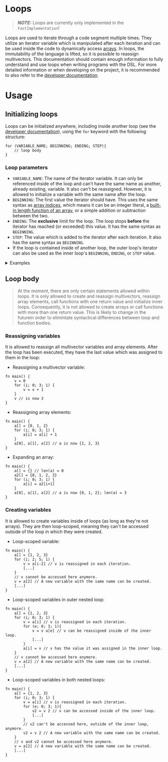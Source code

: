 # Loops
>**_NOTE:_** Loops are currently only implemented in the `FastImplementation`!

Loops are used to iterate through a code segment multiple times. They utilize an iterator variable which is manipulated after each iteration and can be used inside the code to dynamically access [arrays](documentation_ARRAYS_users.md). In loops, the immutability of the language is lifted, so it is possible to reassign multivectors. This documentation should contain enough information to fully understand and use loops when writing programs with the DSL. For more detailed information or when developing on the project, it is recommended to also refer to the [developer documentation](documentation_LOOPS_developers.md).

# Usage
## Initializing loops
Loops can be initialized anywhere, including inside another loop (see the [developer documentation](documentation_LOOPS_developers.md)), using the `for` keyword with the following structure:
```
for (VARIABLE_NAME; BEGINNING; ENDING; STEP){
	// loop body
}
```
### Loop parameters
- `VARIABLE_NAME`: The name of the iterator variable. It can only be referenced inside of the loop and can't have the same name as another, already existing, variable. It also can't be reassigned. However, it is allowed to initialize a variable with the same name after the loop.
- `BEGINNING`: The first value the iterator should have. This uses the same syntax as [array indices](documentation_ARRAYS_users.md), which means it can be an integer literal, a [built-in length function of an array](documentation_ARRAYS_users.md), or a simple addition or subtraction between the two. 
- `ENDING`: The **exclusive** limit for the loop. The loop stops **before** the iterator has reached (or exceeded) this value. It has the same syntax as `BEGINNING`. 
- `STEP`: The value which is added to the iterator after each iteration. It also has the same syntax as `BEGINNING`.
- If the loop is contained inside of another loop, the outer loop's iterator can also be used as the inner loop's `BEGINNING`, `ENDING`, or `STEP` value. 

<details>
<summary>Examples</summary>

### Examples
- Simple forward loop:
```
for (i; 0; 3; 1) {
	// i will be:
	// First iteration:		0
	// Second iteration:	1
	// Third iteration: 	2
	// Stop after that, because it would reach the ENDING, 3
}
```

- Simple backwards loop:
```
for (i; 3; 0; -1) {
	// i will be:
	// First iteration:		3
	// Second iteration:	2
	// Third iteration: 	1
	// Stop after that, because it would reach the ENDING, 0
}
```

- Skipping forward loop:
```
a[] = {1, 2, 3, 4, 5}
for (i; 0; len(a)+1; 2) {
	// i will be:
	// First iteration:		0
	// Second iteration:	2
	// Third iteration: 	4
	// Stop after that, because it would reach the ENDING, len(a)+1 = 6
}
```

>**_NOTE:_** Expanding array `a` inside the loop would not change the ending of the loop. The size of the array **before** the loop starts is used as parameter. In nested loops, it is possibble to use the expansion of an array in the outer loop to vary parameters of the inner loop, see [NestedLoopsTest](DSL4GA_Test/src/test/java/de/dhbw/rahmlab/dsl4ga/test/loops/NestedLoopsTest.java).`usingVaryingArrayLengthAsInnerParameter()`.

- Skipping backwards loop:
```
for (i; 3; -4; -3) {
	// i will be:
	// First iteration:		3
	// Second iteration:	0
	// Third iteration: 	-3
	// Stop after that, because it would exceed the ENDING, -4
}
```

- Nested loop:
```
for (i; 1; 4; 1) {
	for (e; 0; i; 1){
		// ENDING will be:
		// Outer loop's first iteration:	1
		// 		-> e will be: 0
		// Outer loop's second iteration:	2
		// 		-> e will be: 0, 1
		// Outer loop's third iteration:	3
		// 		-> e will be: 0, 1, 2
	}
}
```

</details>

## Loop body
> At the moment, there are only certain statements allowed within loops. It is only allowed to create and reassign multivectors, reassign array elements, call functions with one return value and initialize inner loops. Consequently, it is not allowed to create arrays or call functions with more than one return value. This is likely to change in the futurein order to elimintate syntactical differences between loop and function bodies. 

### Reassigning variables
It is allowed to reassign all multivector variables and array elements. After the loop has been executed, they have the last value which was assigned to them in the loop: 

- Reassigning a multivector variable:
```
fn main() {
	v = 0
	for (i; 0; 3; 1) {
		v = v + 1
	}
	v // is now 3
}
```

- Reassigning array elements:
```
fn main() {
	a[] = {0, 1, 2}
	for (i; 0; 3; 1) {
		a[i] = a[i] + 1
	}
	a[0], a[1], a[2] // a is now {1, 2, 3}
}
```

- Expanding an array:
```
fn main() {
	a[] = {} // len(a) = 0
	a2[] = {0, 1, 2, 3}
	for (i; 0; 3; 1) {
		a[i] = a2[i+1]
	}
	a[0], a[1], a[2] // a is now {0, 1, 2}; len(a) = 3
}
```

### Creating variables
It is allowed to create variables inside of loops (as long as they're not arrays). They are then loop-scoped, meaning they can't be accessed outside of the loop in which they were created.
- Loop-scoped variable:
```
fn main() {
	a[] = {1, 2, 3}
	for (i; 2; 5; 1) {
		v = a[i-2] // v is reassigned in each iteration.
		[...]
	}
	// v cannot be accessed here anymore.
	v = a[2] // A new variable with the same name can be created.
	[...]
}
```
- Loop-scoped variables in outer nested loop: 
```
fn main() {
	a[] = {1, 2, 3}
	for (i; 0; 3; 1) {
		v = a[i] // v is reassigned in each iteration.
		for (e; 0; 3; 1){
			v = v a[e] // v can be reassigned inside of the inner loop.
			[...]
		}
		a[i] = v // v has the value it was assigned in the inner loop.
	}
	// v cannot be accessed here anymore.
	v = a[2] // A new variable with the same name can be created.
	[...]
}
```
- Loop-scoped variables in both nested loops: 
```
fn main() {
	a[] = {1, 2, 3}
	for (i; 0; 3; 1) {
		v = a[i] // v is reassigned in each iteration.
		for (e; 0; 3; 1){
			v2 = v 2 // v can be accessed inside of the inner loop.
			[...]
		}
		// v2 can't be accessed here, outside of the inner loop, anymore.
		v2 = v 2 // A new variable with the same name can be created.
	}
	// v and v2 cannot be accessed here anymore.
	v = a[2] // A new variable with the same name can be created.
	[...]
}
```
